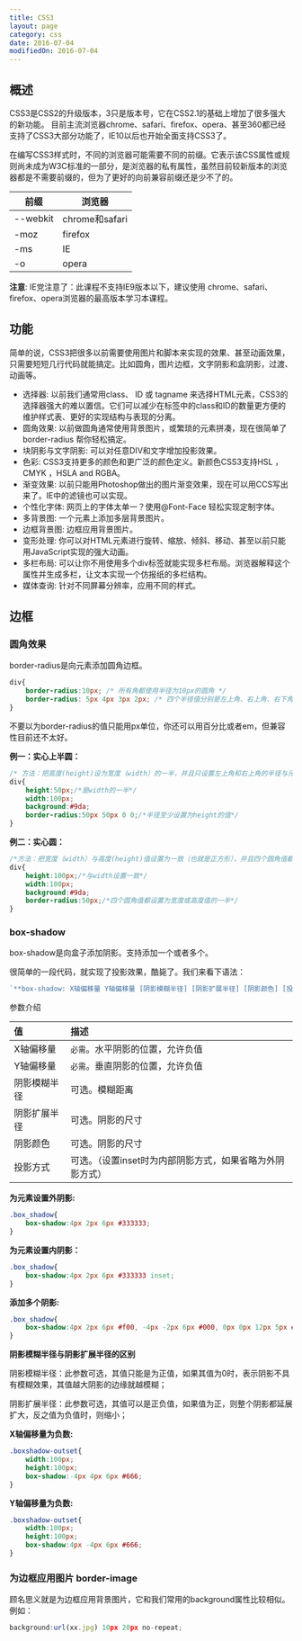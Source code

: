 ```yaml
---
title: CSS3
layout: page
category: css
date: 2016-07-04
modifiedOn: 2016-07-04
---
```


## 概述

CSS3是CSS2的升级版本，3只是版本号，它在CSS2.1的基础上增加了很多强大的新功能。 目前主流浏览器chrome、safari、firefox、opera、甚至360都已经支持了CSS3大部分功能了，IE10以后也开始全面支持CSS3了。  

在编写CSS3样式时，不同的浏览器可能需要不同的前缀。它表示该CSS属性或规则尚未成为W3C标准的一部分，是浏览器的私有属性，虽然目前较新版本的浏览器都是不需要前缀的，但为了更好的向前兼容前缀还是少不了的。  

|前缀 |浏览器 |
|---------|--------- |
|--webkit |chrome和safari |
|-moz |firefox  |
|-ms|IE|
|-o|opera|

**注意**: IE党注意了：此课程不支持IE9版本以下，建议使用 chrome、safari、firefox、opera浏览器的最高版本学习本课程。

## 功能

简单的说，CSS3把很多以前需要使用图片和脚本来实现的效果、甚至动画效果，只需要短短几行代码就能搞定。比如圆角，图片边框，文字阴影和盒阴影，过渡、动画等。

- 选择器: 以前我们通常用class、 ID 或 tagname 来选择HTML元素，CSS3的选择器强大的难以置信。它们可以减少在标签中的class和ID的数量更方便的维护样式表、更好的实现结构与表现的分离。
- 圆角效果: 以前做圆角通常使用背景图片，或繁琐的元素拼凑，现在很简单了 border-radius 帮你轻松搞定。
- 块阴影与文字阴影: 可以对任意DIV和文字增加投影效果。
- 色彩: CSS3支持更多的颜色和更广泛的颜色定义。新颜色CSS3支持HSL ， CMYK ，HSLA and RGBA。
- 渐变效果: 以前只能用Photoshop做出的图片渐变效果，现在可以用CCS写出来了。IE中的滤镜也可以实现。
- 个性化字体: 网页上的字体太单一？使用@Font-Face 轻松实现定制字体。
- 多背景图: 一个元素上添加多层背景图片。
- 边框背景图: 边框应用背景图片。
- 变形处理: 你可以对HTML元素进行旋转、缩放、倾斜、移动、甚至以前只能用JavaScript实现的强大动画。
- 多栏布局: 可以让你不用使用多个div标签就能实现多栏布局。浏览器解释这个属性并生成多栏，让文本实现一个仿报纸的多栏结构。
- 媒体查询: 针对不同屏幕分辨率，应用不同的样式。

## 边框

### 圆角效果

border-radius是向元素添加圆角边框。

```css
div{
    border-radius:10px; /* 所有角都使用半径为10px的圆角 */ 
    border-radius: 5px 4px 3px 2px; /* 四个半径值分别是左上角、右上角、右下角和左下角，顺时针 */ 
}
```

不要以为border-radius的值只能用px单位，你还可以用百分比或者em，但兼容性目前还不太好。

**例一：实心上半圆：**

```css
/* 方法：把高度(height)设为宽度（width）的一半，并且只设置左上角和右上角的半径与元素的高度一致（大于也是可以的）。 */
div{
    height:50px;/*是width的一半*/
    width:100px;
    background:#9da;
    border-radius:50px 50px 0 0;/*半径至少设置为height的值*/
}
```

**例二：实心圆：**

```css
/*方法：把宽度（width）与高度(height)值设置为一致（也就是正方形），并且四个圆角值都设置为它们值的一半。如下代码：*/
div{
    height:100px;/*与width设置一致*/
    width:100px;
    background:#9da;
    border-radius:50px;/*四个圆角值都设置为宽度或高度值的一半*/
}
```

### box-shadow

box-shadow是向盒子添加阴影。支持添加一个或者多个。

很简单的一段代码，就实现了投影效果，酷毙了。我们来看下语法：

```javascript
`**box-shadow: X轴偏移量 Y轴偏移量 [阴影模糊半径] [阴影扩展半径] [阴影颜色] [投影方式];**`
```

参数介绍

|值|描述|
|:------------|:------------|
|X轴偏移量|`必需`。水平阴影的位置，允许负值|
|Y轴偏移量|`必需`。垂直阴影的位置，允许负值|
|阴影模糊半径|可选。模糊距离|
|阴影扩展半径|可选。阴影的尺寸|
|阴影颜色|可选。阴影的尺寸|
|投影方式|可选。（设置inset时为内部阴影方式，如果省略为外阴影方式）|


**为元素设置外阴影:**

```css
.box_shadow{
    box-shadow:4px 2px 6px #333333; 
}
```

**为元素设置内阴影：**

```css
.box_shadow{
    box-shadow:4px 2px 6px #333333 inset; 
}
```

**添加多个阴影:**

```css
.box_shadow{
    box-shadow:4px 2px 6px #f00, -4px -2px 6px #000, 0px 0px 12px 5px #33CC00 inset;
}
```

**阴影模糊半径与阴影扩展半径的区别**

阴影模糊半径：此参数可选，其值只能是为正值，如果其值为0时，表示阴影不具有模糊效果，其值越大阴影的边缘就越模糊；

阴影扩展半径：此参数可选，其值可以是正负值，如果值为正，则整个阴影都延展扩大，反之值为负值时，则缩小；

**X轴偏移量为负数:**

```css
.boxshadow-outset{
    width:100px;
    height:100px;
    box-shadow:-4px 4px 6px #666;
}
```

**Y轴偏移量为负数:**

```css
.boxshadow-outset{
    width:100px;
    height:100px;
    box-shadow:4px -4px 6px #666;
}
```

### 为边框应用图片 border-image

顾名思义就是为边框应用背景图片，它和我们常用的background属性比较相似。例如：

```javascript
background:url(xx.jpg) 10px 20px no-repeat;
```



















